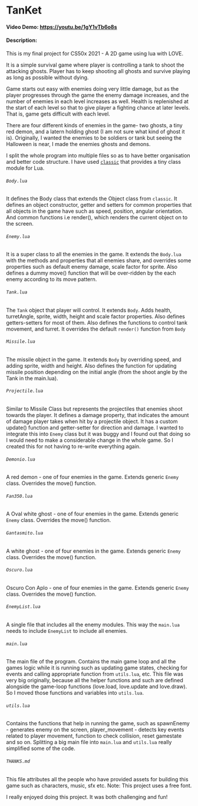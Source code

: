 # TanKet

#### Video Demo:  https://youtu.be/1gY1vTb6o8s

#### Description:

This is my final project for CS50x 2021 - A 2D game using lua with LOVE.

It is a simple survival game where player is controlling a tank to shoot the attacking
ghosts. Player has to keep shooting all ghosts and survive playing as long as
possible without dying. 

Game starts out easy with enemies doing very little damage, but as the player progresses through the game the enemy damage increases, and the number of enemies in each level increases as well. Health is replenished at the start of each level so that to give player a fighting chance at later levels. That is, game gets difficult with each level. 

There are four different kinds of enemies in the game- two ghosts, a tiny red demon, and a latern holding ghost (I am not sure what kind of ghost it is).
Originally, I wanted the enemies to be soldiers or tank but seeing the Halloween is near, I made the enemies ghosts and demons.

I split the whole program into multiple files so as to have better organisation and
better code structure. I have used [`classic`](https://github.com/rxi/classic) that provides a tiny class module for Lua.

###### `Body.lua`
It defines the Body class that extends the Object class from `classic`. It defines
an object constructor, getter and setters for common properties that all objects in the game have such as speed, position, angular orientation. And common functions i.e render(), which renders the current object on to the screen.

###### `Enemy.lua`
It is a super class to all the enemies in the game. It extends the `Body.lua` with
the methods and properties that all enemies share, and overrides some properties
such as default enemy damage, scale factor for sprite. Also defines a dummy move()
function that will be over-ridden by the each enemy according to its move pattern.

###### `Tank.lua`
The `Tank` object that player will control. It extends `Body`. Adds health, turretAngle, sprite, width, height and scale factor properties. Also defines getters-setters
for most of them. Also defines the functions to control tank movement, and turret. It
overrides the default `render()` function from `Body`

###### `Missile.lua`
The missile object in the game. It extends `Body` by overriding speed, and adding sprite, width and height. Also defines the function for updating missile position depending
on the initial angle (from the shoot angle by the Tank in the main.lua).

###### `Projectile.lua`
Similar to Missile Class but represents the projectiles that enemies shoot towards
the player. It defines a damage property, that indicates the amount of damage player
takes when hit by a projectile object. It has a custom update() function and getter-setter
for direction and damage.
I wanted to integrate this into `Enemy` class but it was buggy and I found out that
doing so I would need to make a considerable change in the whole game. So I
created this for not having to re-write everything again.

###### `Demonio.lua`
A red demon - one of four enemies in the game. Extends generic `Enemy` class.
Overrides the move() function.

###### `Fan350.lua`
A Oval white ghost - one of four enemies in the game. Extends generic `Enemy`
class. Overrides the move() function.

###### `Gantasmito.lua`
A white ghost - one of four enemies in the game. Extends generic `Enemy`
class. Overrides the move() function.

###### `Oscuro.lua`
Oscuro Con Aplo - one of four enemies in the game. Extends generic `Enemy`
class. Overrides the move() function.

###### `EnemyList.lua`
A single file that includes all the enemy modules. This way the `main.lua` needs to include `EnemyList` to include all enemies.

###### `main.lua`
The main file of the program. Contains the main game loop and all the games logic
while it is running such as updating game states, checking for events and calling appropriate function from `utils.lua`, etc.
This file was very big originally, because all the helper functions and such are
defined alongside the game-loop functions (love.load, love.update and love.draw). So I moved those functions and variables into `utils.lua`.

###### `utils.lua`
Contains the functions that help in running the game, such as spawnEnemy - generates enemy on the screen, player_movement - detects key events related to 
player movement, function to check collision, reset gamestate and so on.
Splitting a big main file into `main.lua` and `utils.lua` really simplified some of the code.

###### `THANKS.md`
This file attributes all the people who have provided assets for building this game
such as characters, music, sfx etc.
Note: This project uses a free font.


I really enjoyed doing this project. It was both challenging and fun!